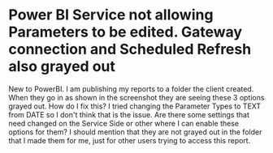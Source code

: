 
# Power BI Service not allowing Parameters to be edited. Gateway connection and Scheduled Refresh also grayed out

New to PowerBI.  I am publishing my reports to a folder the client created.  When they go in as shown in the screenshot they are seeing these 3 options grayed out.  How do I fix this?  I tried changing the Parameter Types to TEXT from DATE so I don't think that is the issue.  Are there some settings that need changed on the Service Side or other where I can enable these options for them?  I should mention that they are not grayed out in the folder that I made them for me, just for other users trying to access this report.


        